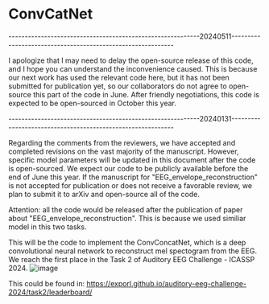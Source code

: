 # ConvCatNet
-----------------------------------------------------------20240511------------------------------------------------------------

I apologize that I may need to delay the open-source release of this code, and I hope you can understand the inconvenience caused. This is because our next work has used the relevant code here, but it has not been submitted for publication yet, so our collaborators do not agree to open-source this part of the code in June. After friendly negotiations, this code is expected to be open-sourced in October this year.


-----------------------------------------------------------20240131------------------------------------------------------------

Regarding the comments from the reviewers, we have accepted and completed revisions on the vast majority of the manuscript. However, specific model parameters will be updated in this document after the code is open-sourced. We expect our code to be publicly available before the end of June this year. If the manuscript for "EEG_envelope_reconstruction" is not accepted for publication or does not receive a favorable review, we plan to submit it to arXiv and open-source all of the code.




Attention: all the code would be released after the publication of paper about "EEG_envelope_reconstruction".
This is because we used similiar model in this two tasks.

This will be the code to implement the ConvConcatNet, which is a deep convolutional neural network to reconstruct mel spectogram from the EEG. We reach the first place in the Task 2 of Auditory EEG Challenge - ICASSP 2024.
![image](https://github.com/xuxiran/ConvCatNet/assets/48015859/cfb01f14-1840-45a7-a5db-f7c333ba3341)

This could be found in:
https://exporl.github.io/auditory-eeg-challenge-2024/task2/leaderboard/



